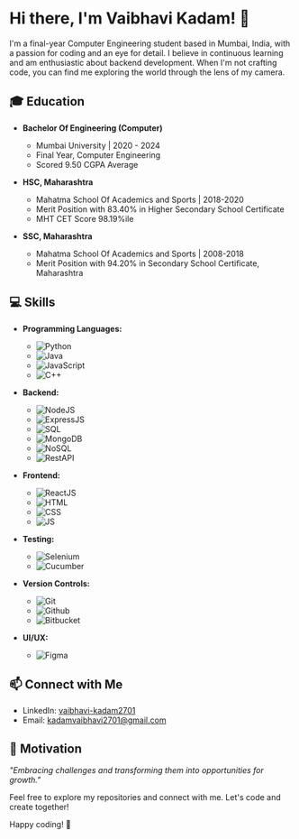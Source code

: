 # Hi there, I'm Vaibhavi Kadam! 👋

I'm a final-year Computer Engineering student based in Mumbai, India, with a passion for coding and an eye for detail. I believe in continuous learning and am enthusiastic about backend development. When I'm not crafting code, you can find me exploring the world through the lens of my camera.

## 🎓 Education

- **Bachelor Of Engineering (Computer)**
  - Mumbai University | 2020 - 2024
  - Final Year, Computer Engineering
  - Scored 9.50 CGPA Average

- **HSC, Maharashtra**
  - Mahatma School Of Academics and Sports | 2018-2020
  - Merit Position with 83.40% in Higher Secondary School Certificate
  - MHT CET Score 98.19%ile

- **SSC, Maharashtra**
  - Mahatma School Of Academics and Sports | 2008-2018
  - Merit Position with 94.20% in Secondary School Certificate, Maharashtra

## 💻 Skills

- **Programming Languages:**
  - ![Python](https://img.shields.io/badge/-Python-blue?style=flat&logo=python&logoColor=white)
  - ![Java](https://img.shields.io/badge/-Java-orange?style=flat&logo=java&logoColor=white)
  - ![JavaScript](https://img.shields.io/badge/-JavaScript-yellow?style=flat&logo=javascript&logoColor=white)
  - ![C++](https://img.shields.io/badge/-C++-blueviolet?style=flat&logo=c%2B%2B&logoColor=white)

- **Backend:**
  - ![NodeJS](https://img.shields.io/badge/-NodeJS-green?style=flat&logo=node.js&logoColor=white)
  - ![ExpressJS](https://img.shields.io/badge/-ExpressJS-lightgrey?style=flat&logo=express&logoColor=white)
  - ![SQL](https://img.shields.io/badge/-SQL-blue?style=flat&logo=sql&logoColor=white)
  - ![MongoDB](https://img.shields.io/badge/-MongoDB-success?style=flat&logo=mongodb&logoColor=white)
  - ![NoSQL](https://img.shields.io/badge/-NoSQL-yellowgreen?style=flat)
  - ![RestAPI](https://img.shields.io/badge/-RestAPI-darkgreen?style=flat)

- **Frontend:**
  - ![ReactJS](https://img.shields.io/badge/-ReactJS-blue?style=flat&logo=react&logoColor=white)
  - ![HTML](https://img.shields.io/badge/-HTML-orange?style=flat&logo=html5&logoColor=white)
  - ![CSS](https://img.shields.io/badge/-CSS-blueviolet?style=flat&logo=css3&logoColor=white)
  - ![JS](https://img.shields.io/badge/-JS-yellow?style=flat&logo=javascript&logoColor=white)

- **Testing:**
  - ![Selenium](https://img.shields.io/badge/-Selenium-success?style=flat&logo=selenium&logoColor=white)
  - ![Cucumber](https://img.shields.io/badge/-Cucumber-darkgreen?style=flat)

- **Version Controls:**
  - ![Git](https://img.shields.io/badge/-Git-orange?style=flat&logo=git&logoColor=white)
  - ![Github](https://img.shields.io/badge/-Github-brightgreen?style=flat&logo=github&logoColor=white)
  - ![Bitbucket](https://img.shields.io/badge/-Bitbucket-darkblue?style=flat&logo=bitbucket&logoColor=white)

- **UI/UX:**
  - ![Figma](https://img.shields.io/badge/-Figma-purple?style=flat&logo=figma&logoColor=white)

## 📫 Connect with Me
- LinkedIn: [vaibhavi-kadam2701](https://www.linkedin.com/in/vaibhavi-kadam2701/)
- Email: kadamvaibhavi2701@gmail.com

## 🌟 Motivation

*"Embracing challenges and transforming them into opportunities for growth."*

Feel free to explore my repositories and connect with me. Let's code and create together!

Happy coding! 🚀

